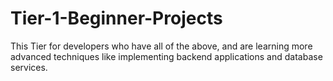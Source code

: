 # Tier-1-Beginner-Projects

This Tier for developers who have all of the above, and are learning more advanced techniques like implementing backend applications and database services.